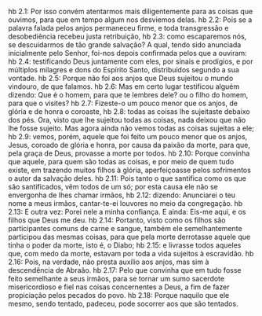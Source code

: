 hb 2.1: Por isso convém atentarmos mais diligentemente para as coisas que ouvimos, para que em tempo algum nos desviemos delas.
hb 2.2: Pois se a palavra falada pelos anjos permaneceu firme, e toda transgressão e desobediência recebeu justa retribuição,
hb 2.3: como escaparemos nós, se descuidarmos de tão grande salvação? A qual, tendo sido anunciada inicialmente pelo Senhor, foi-nos depois confirmada pelos que a ouviram:
hb 2.4: testificando Deus juntamente com eles, por sinais e prodígios, e por múltiplos milagres e dons do Espírito Santo, distribuídos segundo a sua vontade.
hb 2.5: Porque não foi aos anjos que Deus sujeitou o mundo vindouro, de que falamos.
hb 2.6: Mas em certo lugar testificou alguém dizendo: Que é o homem, para que te lembres dele? ou o filho do homem, para que o visites?
hb 2.7: Fizeste-o um pouco menor que os anjos, de glória e de honra o coroaste,
hb 2.8: todas as coisas lhe sujeitaste debaixo dos pés. Ora, visto que lhe sujeitou todas as coisas, nada deixou que não lhe fosse sujeito. Mas agora ainda não vemos todas as coisas sujeitas a ele;
hb 2.9: vemos, porém, aquele que foi feito um pouco menor que os anjos, Jesus, coroado de glória e honra, por causa da paixão da morte, para que, pela graça de Deus, provasse a morte por todos.
hb 2.10: Porque convinha que aquele, para quem são todas as coisas, e por meio de quem tudo existe, em trazendo muitos filhos à glória, aperfeiçoasse pelos sofrimentos o autor da salvação deles.
hb 2.11: Pois tanto o que santifica como os que são santificados, vêm todos de um só; por esta causa ele não se envergonha de lhes chamar irmãos,
hb 2.12: dizendo: Anunciarei o teu nome a meus irmãos, cantar-te-ei louvores no meio da congregação.
hb 2.13: E outra vez: Porei nele a minha confiança. E ainda: Eis-me aqui, e os filhos que Deus me deu.
hb 2.14: Portanto, visto como os filhos são participantes comuns de carne e sangue, também ele semelhantemente participou das mesmas coisas, para que pela morte derrotasse aquele que tinha o poder da morte, isto é, o Diabo;
hb 2.15: e livrasse todos aqueles que, com medo da morte, estavam por toda a vida sujeitos à escravidão.
hb 2.16: Pois, na verdade, não presta auxílio aos anjos, mas sim à descendência de Abraão.
hb 2.17: Pelo que convinha que em tudo fosse feito semelhante a seus irmãos, para se tornar um sumo sacerdote misericordioso e fiel nas coisas concernentes a Deus, a fim de fazer propiciação pelos pecados do povo.
hb 2.18: Porque naquilo que ele mesmo, sendo tentado, padeceu, pode socorrer aos que são tentados.
